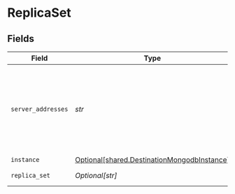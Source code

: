 # ReplicaSet


## Fields

| Field                                                                                            | Type                                                                                             | Required                                                                                         | Description                                                                                      | Example                                                                                          |
| ------------------------------------------------------------------------------------------------ | ------------------------------------------------------------------------------------------------ | ------------------------------------------------------------------------------------------------ | ------------------------------------------------------------------------------------------------ | ------------------------------------------------------------------------------------------------ |
| `server_addresses`                                                                               | *str*                                                                                            | :heavy_check_mark:                                                                               | The members of a replica set. Please specify `host`:`port` of each member seperated by comma.    | host1:27017,host2:27017,host3:27017                                                              |
| `instance`                                                                                       | [Optional[shared.DestinationMongodbInstance]](../../models/shared/destinationmongodbinstance.md) | :heavy_minus_sign:                                                                               | N/A                                                                                              |                                                                                                  |
| `replica_set`                                                                                    | *Optional[str]*                                                                                  | :heavy_minus_sign:                                                                               | A replica set name.                                                                              |                                                                                                  |